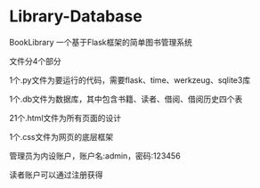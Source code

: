 # Library-Database
BookLibrary
一个基于Flask框架的简单图书管理系统

文件分4个部分

1个.py文件为要运行的代码，需要flask、time、werkzeug、sqlite3库

1个.db文件为数据库，其中包含书籍、读者、借阅、借阅历史四个表

21个.html文件为所有页面的设计

1个.css文件为网页的底层框架

管理员为内设账户，账户名:admin，密码:123456

读者账户可以通过注册获得
